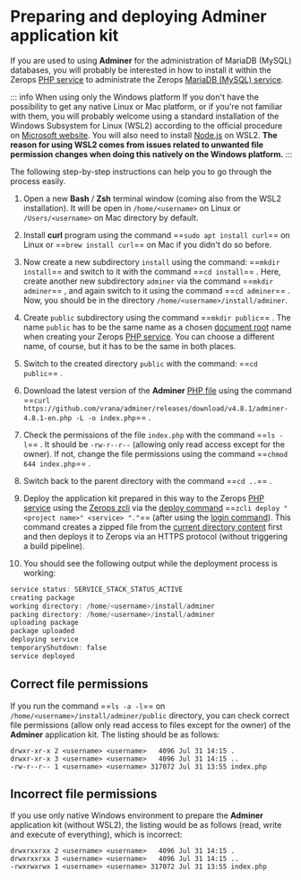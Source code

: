 # Preparing and deploying Adminer application kit

If you are used to using **Adminer** for the administration of MariaDB (MySQL) databases, you will probably be interested in how to install it within the Zerops [PHP service](/documentation/services/runtimes/php.html) to administrate the Zerops [MariaDB (MySQL) service](/documentation/services/databases/mariadb.html).

<!-- markdownlint-disable DOCSMD004 -->
::: info When using only the Windows platform
If you don't have the possibility to get any native Linux or Mac platform, or if you're not familiar with them, you will probably welcome using a standard installation of the Windows Subsystem for Linux (WSL2) according to the official procedure on [Microsoft website](https://docs.microsoft.com/windows/wsl/install-win10). You will also need to install [Node.js](https://docs.microsoft.com/windows/dev-environment/javascript/nodejs-on-wsl) on WSL2. **The reason for using WSL2 comes from issues related to unwanted file permission changes when doing this natively on the Windows platform.**
:::
<!-- markdownlint-enable DOCSMD004 -->

The following step-by-step instructions can help you to go through the process easily.

1. Open a new **Bash** / **Zsh** terminal window (coming also from the WSL2 installation). It will be open in `/home/<username>` on Linux or `/Users/<username>` on Mac directory by default.

2. Install **curl** program using the command ==`sudo apt install curl`== on Linux or ==`brew install curl`== on Mac if you didn't do so before.

3. Now create a new subdirectory `install` using the command: ==`mkdir install`== and switch to it with the command ==`cd install`== . Here, create another new subdirectory `adminer` via the command ==`mkdir adminer`== , and again switch to it using the command ==`cd adminer`== . Now, you should be in the directory `/home/<username>/install/adminer`.

4. Create `public` subdirectory using the command ==`mkdir public`== . The name `public` has to be the same name as a chosen [document root](/documentation/services/runtimes/php.html#project-code-root-and-document-root) name when creating your Zerops [PHP service](/documentation/services/runtimes/php.html). You can choose a different name, of course, but it has to be the same in both places.

5. Switch to the created directory `public` with the command: ==`cd public`== .

6. Download the latest version of the **Adminer** [PHP file](https://www.adminer.org/en) using the command ==`curl https://github.com/vrana/adminer/releases/download/v4.8.1/adminer-4.8.1-en.php -L -o index.php`== .

7. Check the permissions of the file `index.php` with the command ==`ls -l`== . It should be `-rw-r--r--` (allowing only read access except for the owner). If not, change the file permissions using the command ==`chmod 644 index.php`== .

8. Switch back to the parent directory with the command ==`cd ..`== .

9. Deploy the application kit prepared in this way to the Zerops [PHP service](/documentation/services/runtimes/php.html) using the [Zerops zcli](/documentation/cli/installation.html) via the [deploy command](/documentation/cli/available-commands.html#deploy-project-name-service-name-space-separated-files-or-directories) ==`zcli deploy "<project name>" <service> "."`== (after using the [login command](/documentation/cli/available-commands.html#login)). This command creates a zipped file from the [current directory content](/documentation/build/build-config.html#deploy-everything) first and then deploys it to Zerops via an HTTPS protocol (without triggering a build pipeline).

10. You should see the following output while the deployment process is working:

```powershell
service status: SERVICE_STACK_STATUS_ACTIVE
creating package
working directory: /home/<username>/install/adminer
packing directory: /home/<username>/install/adminer
uploading package
package uploaded
deploying service
temporaryShutdown: false
service deployed
```

## Correct file permissions

If you run the command ==`ls -a -l`== on `/home/<username>/install/adminer/public` directory, you can check correct file permissions (allow only read access to files except for the owner) of the **Adminer** application kit. The listing should be as follows:

```shell
drwxr-xr-x 2 <username> <username>   4096 Jul 31 14:15 .
drwxr-xr-x 3 <username> <username>   4096 Jul 31 14:15 ..
-rw-r--r-- 1 <username> <username> 317072 Jul 31 13:55 index.php
```

## Incorrect file permissions

If you use only native Windows environment to prepare the **Adminer** application kit (without WSL2), the listing would be as follows (read, write and execute of everything), which is incorrect:

```shell
drwxrxxrxx 2 <username> <username>   4096 Jul 31 14:15 .
drwxrxxrxx 3 <username> <username>   4096 Jul 31 14:15 ..
-rwxrwxrwx 1 <username> <username> 317072 Jul 31 13:55 index.php
```
